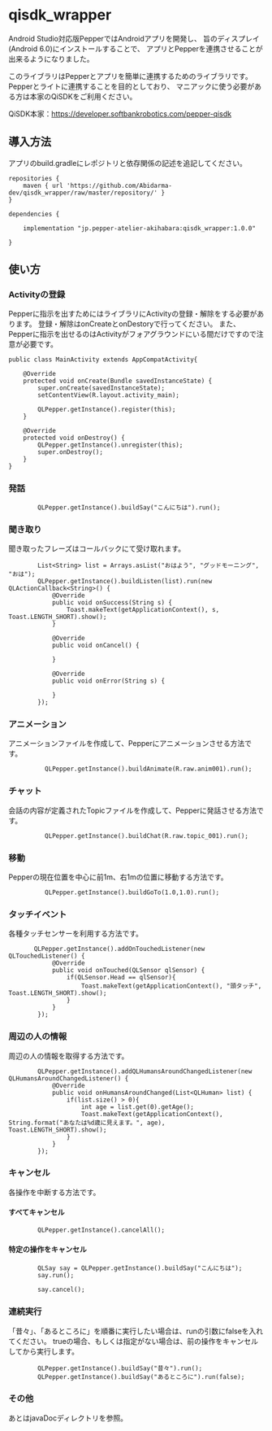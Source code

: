 # qisdk_wrapper

Android Studio対応版PepperではAndroidアプリを開発し、
旨のディスプレイ(Android 6.0)にインストールすることで、
アプリとPepperを連携させることが出来るようになりました。

このライブラリはPepperとアプリを簡単に連携するためのライブラリです。
Pepperとライトに連携することを目的としており、
マニアックに使う必要がある方は本家のQiSDKをご利用ください。

QiSDK本家：https://developer.softbankrobotics.com/pepper-qisdk

## 導入方法
アプリのbuild.gradleにレポジトリと依存関係の記述を追記してください。

```
repositories {
    maven { url 'https://github.com/Abidarma-dev/qisdk_wrapper/raw/master/repository/' }
}

dependencies {

    implementation "jp.pepper-atelier-akihabara:qisdk_wrapper:1.0.0"

}
```

## 使い方

### Activityの登録
Pepperに指示を出すためにはライブラリにActivityの登録・解除をする必要があります。
登録・解除はonCreateとonDestoryで行ってください。
また、Pepperに指示を出せるのはActivityがフォアグラウンドにいる間だけですので注意が必要です。

```
public class MainActivity extends AppCompatActivity{

    @Override
    protected void onCreate(Bundle savedInstanceState) {
        super.onCreate(savedInstanceState);
        setContentView(R.layout.activity_main);

        QLPepper.getInstance().register(this);
    }

    @Override
    protected void onDestroy() {
        QLPepper.getInstance().unregister(this);
        super.onDestroy();
    }
}
```

### 発話
```
        QLPepper.getInstance().buildSay("こんにちは").run();
```

### 聞き取り
聞き取ったフレーズはコールバックにて受け取れます。
```
        List<String> list = Arrays.asList("おはよう", "グッドモーニング", "おは");
        QLPepper.getInstance().buildListen(list).run(new QLActionCallback<String>() {
            @Override
            public void onSuccess(String s) {
                Toast.makeText(getApplicationContext(), s, Toast.LENGTH_SHORT).show();
            }

            @Override
            public void onCancel() {

            }

            @Override
            public void onError(String s) {

            }
        });
```

### アニメーション
アニメーションファイルを作成して、Pepperにアニメーションさせる方法です。
```
          QLPepper.getInstance().buildAnimate(R.raw.anim001).run();
```

### チャット
会話の内容が定義されたTopicファイルを作成して、Pepperに発話させる方法です。
```
          QLPepper.getInstance().buildChat(R.raw.topic_001).run();
```

### 移動
Pepperの現在位置を中心に前1m、右1mの位置に移動する方法です。
```
          QLPepper.getInstance().buildGoTo(1.0,1.0).run();
```

### タッチイベント
各種タッチセンサーを利用する方法です。
```
       QLPepper.getInstance().addOnTouchedListener(new QLTouchedListener() {
            @Override
            public void onTouched(QLSensor qlSensor) {
                if(QLSensor.Head == qlSensor){
                    Toast.makeText(getApplicationContext(), "頭タッチ", Toast.LENGTH_SHORT).show();
                }
            }
        });
```

### 周辺の人の情報
周辺の人の情報を取得する方法です。
```
        QLPepper.getInstance().addQLHumansAroundChangedListener(new QLHumansAroundChangedListener() {
            @Override
            public void onHumansAroundChanged(List<QLHuman> list) {
                if(list.size() > 0){
                    int age = list.get(0).getAge();
                    Toast.makeText(getApplicationContext(), String.format("あなたは%d歳に見えます。", age), Toast.LENGTH_SHORT).show();
                }
            }
        });
```

### キャンセル
各操作を中断する方法です。

#### すべてキャンセル
```
        QLPepper.getInstance().cancelAll();
```

#### 特定の操作をキャンセル
```
        QLSay say = QLPepper.getInstance().buildSay("こんにちは");
        say.run();
        
        say.cancel();
```

### 連続実行
「昔々」、「あるところに」を順番に実行したい場合は、runの引数にfalseを入れてください。
trueの場合、もしくは指定がない場合は、前の操作をキャンセルしてから実行します。
```
        QLPepper.getInstance().buildSay("昔々").run();
        QLPepper.getInstance().buildSay("あるところに").run(false);
```

### その他
あとはjavaDocディレクトリを参照。

